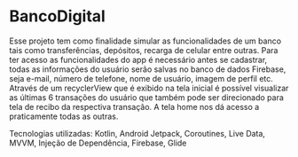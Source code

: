 # BancoDigital

Esse projeto tem como finalidade simular as funcionalidades de um banco tais como transferências, depósitos, recarga de celular entre outras. Para ter acesso as funcionalidades do app é necessário antes se cadastrar, todas as informações do usuário serão salvas no banco de dados Firebase, seja e-mail, número de telefone, nome de usuário, imagem de perfil etc.
Através de um recyclerView que é exibido na tela inicial é possível visualizar as últimas 6 transações do usuário que também pode ser direcionado para tela de recibo da respectiva transação. A tela home nos dá acesso a praticamente todas as outras.

Tecnologias utilizadas: Kotlin, Android Jetpack, Coroutines, Live Data, MVVM, Injeção de Dependência, Firebase, Glide
